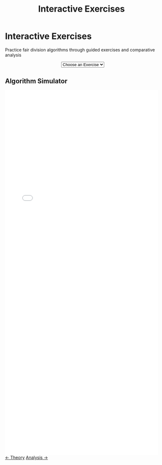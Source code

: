 ﻿---
layout: default
title: Interactive Exercises
permalink: /exercises/
---

<div class="page-header">
  <h1 class="page-title">Interactive Exercises</h1>
  <p class="page-description">Practice fair division algorithms through guided exercises and comparative analysis</p>
</div>


<div style="display: flex; gap: 1rem; align-items: center; flex-wrap: wrap; justify-content: center; margin-bottom: 2rem;">
  <div>
    <label for="exercise-list" style="font-weight: 500; margin-right: 0.5rem;"></label>
      <select id="exercise-list" class="algorithm-dropdown">
        <option value="">Choose an Exercise</option>
      </select>
  </div>
</div>

<div class="content-block" id="exercise-panel" style="display: none;">
  <div style="text-align: center; margin-bottom: 2rem;">
    <h2 id="exercise-title">Exercise Title</h2>
    <div style="display: flex; justify-content: center; gap: 1rem; margin-top: 1rem;">
      <span id="exercise-difficulty" class="meta-badge"></span>
      <span id="exercise-time" class="meta-badge"></span>
    </div>
  </div>

  <div id="exercise-description" style="font-size: 1.1rem; margin-bottom: 2rem; text-align: center;"></div>

  <div id="exercise-objectives" style="margin-bottom: 2rem;"></div>

  <div id="exercise-instructions" style="background: #f8f9fa; padding: 1.5rem; border-radius: 8px; margin-bottom: 2rem;"></div>

  <h3 style="text-align: center">Try it out below!</h3>
</div>

<div class="content-block demo-section">
  <div class="demo-header">
    <h2>Algorithm Simulator</h2>
  </div>

  <!-- Demo Interface Container -->
  <div class="unified-demo-container">
    <iframe 
      src="{{ '/assets/demos/unified/index.html' | relative_url }}" 
      width="100%" 
      height="1200" 
      frameborder="0"
      style="display: block; border: none;">
      <p>Your browser does not support iframes. <a href="{{ '/assets/demos/unified/index.html' | relative_url }}">View the demo directly</a>.</p>
    </iframe>
  </div>

</div>

<footer class="algorithm-navigation">
  <a href="{{ '/theory/' | relative_url }}" class="nav-button secondary">← Theory</a>
  <a href="{{ '/analysis/' | relative_url }}" class="nav-button primary">Analysis →</a>
</footer>

<script src="{{ '/assets/exercises/exercises.js' | relative_url }}"></script>